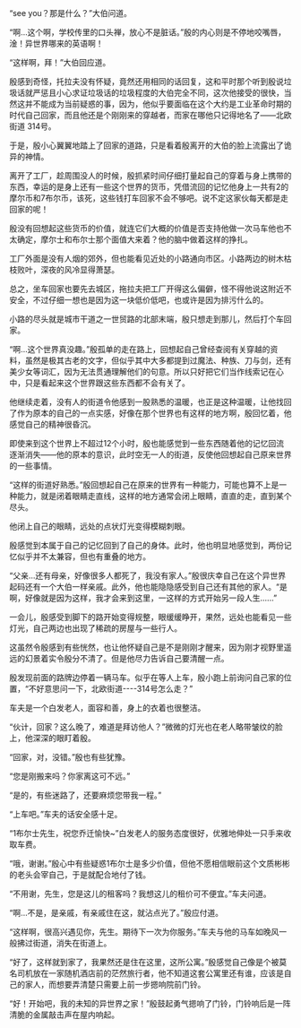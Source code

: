 “see you？那是什么？”大伯问道。

“啊...这个啊，学校传里的口头禅，放心不是脏话。”殷的内心则是不停地咬嘴唇，淦！异世界哪来的英语啊！

“这样啊，拜！”大伯回应道。

殷感到奇怪，托拉夫没有怀疑，竟然还用相同的话回复，这和平时那个听到殷说垃圾话就严惩且小心求证垃圾话的垃圾程度的大伯完全不同，这次他接受的很快，当然这并不能成为当前疑惑的事，因为，他似乎要面临在这个大约是工业革命时期的时代自己回家，而且他还是个刚刚来的穿越者，而家在哪他只记得地名了——北欧街道 314号。

于是，殷小心翼翼地踏上了回家的道路，只是看着殷离开的大伯的脸上流露出了诡异的神情。

离开了工厂，趁周围没人的时候，殷抓紧时间仔细打量起自己的穿着与身上携带的东西，幸运的是身上还有一些这个世界的货币，凭借流回的记忆他身上一共有2的摩尔币和7布尔币，该死，这些钱打车回家不会不够吧。说不定这家伙每天都是走回家的呢！

殷没有回想起这些货币的价值，就连它们大概的价值是否支持他做一次马车他也不太确定，摩尔士和布尔士那个面值大来着？他的脑中做着这样的挣扎。

工厂外面是没有人烟的郊外，但也能看见近处的小路通向市区。小路两边的树木枯枝败叶，深夜的风冷显得萧瑟。

总之，坐车回家也要先去城区，拖拉夫把工厂开得这么偏僻，怪不得他说这附近不安全，不过仔细一想也是因为这一块低价低吧，也或许是因为排污什么的。

小路的尽头就是城市干道之一世贸路的北部末端，殷只想走到那儿，然后打个车回家。

“啊...这个世界真没趣。”殷孤单的走在路上，回想起自己曾经查阅有关穿越的资料，虽然是极其古老的文字，但似乎其中大多都提到过魔法、种族、刀与剑，还有美少女等词汇，因为无法贯通理解他们的句意。所以只好把它们当作线索记在心中，只是看起来这个世界跟这些东西都不会有关了。

他继续走着，没有人的街道令他感到一股熟悉的温暖，也正是这种温暖，让他找回了作为原本的自己的一点实感，好像在那个世界也有这样的地方啊，殷回忆着，他感觉自己的精神很昏沉。

即使来到这个世界上不超过12个小时，殷也能感觉到一些东西随着他的记忆回流逐渐消失——他的原本的意识，此时空无一人的街道，反使他回想起自己原来世界的一些事情。

“这样的街道好熟悉。”殷回想起自己在原来的世界有一种能力，可能也算不上是一种能力，就是闭着眼睛走直线，这样的地方通常会闭上眼睛，直直的走，直到某个尽头。

他闭上自己的眼睛，远处的点状灯光变得模糊刺眼。

殷感觉到本属于自己的记忆回到了自己的身体。此时，他也明显地感觉到，两份记忆似乎并不太兼容，但也有重叠的地方。

“父亲...还有母亲，好像很多人都死了，我没有家人。”殷很庆幸自己在这个异世界起码还有一个大伯一样亲戚。此外，他也能隐隐感受到自己还有其他的家人。“是啊，好像就是因为这样，我才会来到这里，一这样的方式开始另一段人生......”

一会儿，殷感受到脚下的路开始变得规整，眼缓缓睁开，果然，远处也能看见一些灯光，自己两边也出现了稀疏的房屋与一些行人。

这虽然令殷感到有些恍然，也让他怀疑自己是不是刚刚才醒来，因为刚才视野里遥远的幻景着实令殷分不清了。但是他尽力告诉自己要清醒一点。

殷发现前面的路牌边停着一辆马车。似乎在等人上车，殷小跑上前询问自己家的位置，“不好意思问一下，北欧街道----314号怎么走？”

车夫是一个白发老人，面容和善，身上的衣着也很整洁。

“伙计，回家？这么晚了，难道是拜访他人？”微微的灯光也在老人略带皱纹的脸上，他深深的眼盯着殷。

“回家，对，没错。”殷也有些犹豫。

“您是刚搬来吗？你家离这可不远。”

“是的，有些迷路了，还要麻烦您带我一程。”

“上车吧。”车夫的话安全感十足。

“1布尔士先生，祝您乔迁愉快~”白发老人的服务态度很好，优雅地伸处一只手来收取车费。

“哦，谢谢。”殷心中有些疑惑1布尔士是多少价值，但他不愿相信眼前这个文质彬彬的老头会宰自己，于是就配合地付了钱。

“不用谢，先生，您是这儿的租客吗？我想这儿的租价可不便宜。”车夫问道。

“啊...不是，是亲戚，有亲戚住在这，就沾点光了。”殷应付道。

“这样啊，很高兴遇见你，先生。期待下一次为你服务。”车夫与他的马车如晚风一般拂过街道，消失在街道上。

“好了，这样就到家了，我果然还是住在这里，这所公寓。”殷感觉自己像是个被莫名司机放在一家随机酒店前的茫然旅行者，他不知道这套公寓里还有谁，应该是自己的家人，而想要弄清楚只需要上前一步摁响院前门铃。

“好！开始吧，我的未知的异世界之家！”殷鼓起勇气摁响了门铃，门铃响后是一阵清脆的金属敲击声在屋内响起。